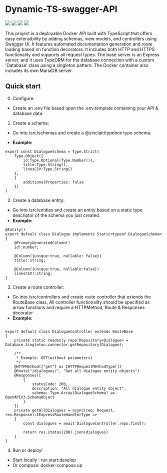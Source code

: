 # Dynamic-TS-swagger-API
 ![](https://img.shields.io/badge/GitHub-100000?style=for-the-badge&logo=github&logoColor=white)
 ![](https://img.shields.io/badge/TypeScript-007ACC?style=for-the-badge&logo=typescript&logoColor=white)
 ![](https://img.shields.io/badge/MariaDB-003545?style=for-the-badge&logo=mariadb&logoColor=white)
 ![](https://img.shields.io/static/v1?label=Project%20status:&message=Incomplete&color=red&style=for-the-badge)

This project is a deployable Docker API built with TypeScript that offers easy extensibility by adding schemas, view models, and controllers using Swagger UI. It features automated documentation generation and route loading based on function decorators. It includes both HTTP and HTTPS functionality and supports all request types. The base server is an Express server, and it uses TypeORM for the database connection with a custom 'Database' class using a singleton pattern. The Docker container also includes its own MariaDB server.

## Quick start 
0. Configure: 
- Create an .env file based upon the .env.template containing your API & database data.

1. Create a schema: 
- Go into /src/schemas and create a @sinclair/typebox type schema. 

- <b>Example:</b>
```
export const DialogueSchema = Type.Strict(
    Type.Object({
        id:Type.Optional(Type.Number()),
        title:Type.String(),
        linesCSV:Type.String()
    }, 
    {
        additionalProperties: false
    })
)
```

2. Create a database entity: 
- Go into /src/entities and create an entity based on a static type descriptor of the schema you just created. 
- <b>Example:</b>
```
@Entity()
export default class Dialogue implements Static<typeof DialogueSchema>
{
    @PrimaryGeneratedColumn()
    id!:number;

    @Column({unique:true, nullable: false})
    title!:string;

    @Column({unique:true, nullable:false})
    linesCSV!:string;
}

```

3. Create a route controller: 
- Go into /src/controllers and create route controller that extends the RouteBase class, All controller functionality should be specified as arrow functions and require a HTTPMethod, Route & Responses decorator 
- <b>Example:</b>
```

export default class DialogueController extends RouteBase
{
    private static readonly repo:Repository<Dialogue> = Database.Singleton.connector.getRepository(Dialogue);

    /**
     * Example: GET(without parameters)
     */
    @HTTPMethod(["get"] as IHTTPRequestMethodType[])
    @Route("/dialogues/", "Get all dialogue entity objects")
    @Responses([
        {
            statusCode: 200,
            description: "All dialogue entity object",
            schema: Type.Array(DialogueSchema) as OpenAPIV3.SchemaObject
        }
    ])
    private getAllDialogues = async(req: Request, res:Response):IExpressRouteHandlerType =>
    {
        const dialogues = await DialogueController.repo.find();

        return res.status(200).json(dialogues)
    }
}
```

4. Run or deploy! 
- Start locally : run start:develop
- Or compose: docker-compose up 